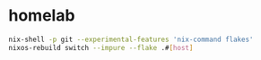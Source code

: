 # homelab

```bash
nix-shell -p git --experimental-features 'nix-command flakes'
nixos-rebuild switch --impure --flake .#[host]
```
